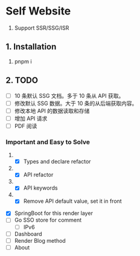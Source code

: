 # Self Website

1. Support SSR/SSG/ISR

## 1. Installation

1. pnpm i

## 2. TODO

- [ ] 10 条默认 SSG 文档。多于 10 条从 API 获取。
- [ ] 修改默认 SSG 数据。大于 10 条的从后端获取内容。
- [ ] 修改本地 API 的数据读取和存储
- [ ] 增加 API 请求
- [ ] PDF 阅读

### Important and Easy to Solve

1. - [x] Types and declare refactor
2. - [x] API refactor
3. - [x] API keywords
4. - [x] Remove API default value, set it in front

- [x] SpringBoot for this render layer
- [ ] Go SSO store for comment
  - [ ] IPv6
- [ ] Dashboard
- [ ] Render Blog method
- [ ] About
